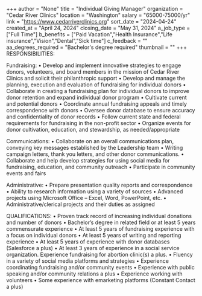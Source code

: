 +++
author = "None"
title = "Individual Giving Manager"
organization = "Cedar River Clinics"
location = "Washington"
salary = "65000-75000/yr"
link = "https://www.cedarriverclinics.org"
sort_date = "2024-04-24"
created_at = "April 24, 2024"
closing_date = "May 31, 2024"
a_job_type = ["Full Time"]
b_benefits = ["Paid Vacation","Health Insurance","Life insurance","Vision","Dental","Sick time"]
c_feedback = ""
aa_degrees_required = "Bachelor's degree required"
thumbnail = ""
+++
RESPONSIBILITIES:

Fundraising:
•	Develop and implement innovative strategies to engage donors, volunteers, and board members in the mission of Cedar River Clinics and solicit their philanthropic support
•	Develop and manage the planning, execution and evaluation of fundraising for individual donors
•	Collaborate in creating a fundraising plan for individual donors to improve donor retention and expand individual donor program
•	Cultivate current and potential donors
•	Coordinate annual fundraising appeals and timely correspondence with donors
•	Oversee donor database to ensure accuracy and confidentiality of donor records
•	Follow current state and federal requirements for fundraising in the non-profit sector
•	Organize events for donor cultivation, education, and stewardship, as needed/appropriate

Communications:
•	Collaborate on an overall communications plan, conveying key messages established by the Leadership team
•	Writing campaign letters, thank you letters, and other donor communications.
•	Collaborate and help develop strategies for using social media for fundraising, education, and community outreach
•	Participate in community events and fairs

Administrative:
•	Prepare presentation quality reports and correspondence
•	Ability to research information using a variety of sources
•	Advanced projects using Microsoft Office – Excel, Word, PowerPoint, etc.
•	Administrative/clerical projects and their duties as assigned


QUALIFICATIONS:
•	Proven track record of increasing individual donations and number of donors
•	Bachelor’s degree in related field or at least 5 years commensurate experience
•	At least 5 years of fundraising experience with a focus on individual donors
•	At least 5 years of writing and reporting experience
•	At least 5 years of experience with donor databases (Salesforce a plus)
•	At least 3 years of experience in a social service organization. Experience fundraising for abortion clinic(s) a plus.
•	Fluency in a variety of social media platforms and strategies
•	Experience coordinating fundraising and/or community events
•	Experience with public speaking and/or community relations a plus
•	Experience working with volunteers
•	Some experience with emarketing platforms (Constant Contact a plus)